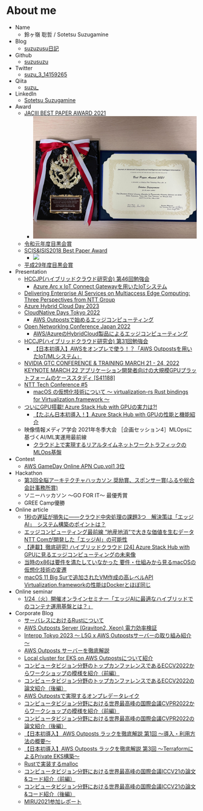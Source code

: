 # About me

- Name
    - 鈴ヶ嶺 聡哲 / Sotetsu Suzugamine
- Blog
    - [suzuzusu日記](https://suzuzusu.hatenablog.com/)
- Github
    - [suzusuzu](https://github.com/suzusuzu)
- Twitter
    - [suzu_3_14159265](https://twitter.com/suzu_3_14159265)
- Qiita
    - [suzu_](https://qiita.com/suzusuzu)
- LinkedIn
    - [Sotetsu Suzugamine](https://www.linkedin.com/in/sotetsu-suzugamine/)
- Award
    - [JACIII BEST PAPER AWARD 2021](https://www.fujipress.jp/award/jaciii-best-paper-and-young-researcher-awards-2021/)
        - <img src="./img/jaciii.jpg" width="500" />
    - [令和元年度目黒会賞](https://megurokai.jp/web_magazine/commendation200325/)
    - [SCIS&ISIS2018 Best Paper Award](https://www.uec.ac.jp/news/prize/2018/20181213_1496.html)
        - ![](https://www.uec.ac.jp/news/prize/2018/images/20181213-1-1.jpg)
    - [平成29年度目黒会賞](https://megurokai.jp/web_magazine/commendation180326/)
- Presentation
    - [HCCJP(ハイブリッドクラウド研究会) 第46回勉強会](https://hybridcloud.connpass.com/event/296895/)
        - [Azure Arc x IoT Connect Gatewayを用いたIoTシステム](https://speakerdeck.com/nttcom/iot-systems-with-azure-arc-x-iot-connect-gateway)
    - [Delivering Enterprise AI Services on Multiaccess Edge Computing: Three Perspectives from NTT Group](https://www.nvidia.com/ja-jp/on-demand/session/gtcspring23-s52052/)
    - [Azure Hybrid Cloud Day 2023](https://msevents.microsoft.com/event?id=57716160)
    - [CloudNative Days Tokyo 2022](https://event.cloudnativedays.jp/cndt2022)
        - [AWS Outpostsで始めるエッジコンピューティング](https://speakerdeck.com/suzusuzusuzu/cndt2022-aws-outpoststeshi-meruetusikonhiyuteinku)
    - [Open NetworkIng Conference Japan 2022](https://onic.jp/program-detail/#s_11)
        - [AWS/AzureのHybridCloud製品によるエッジコンピューティング](https://speakerdeck.com/suzusuzusuzu/azurenohybridcloudzhi-pin-niyoruetusikonhiyuteinku-onic2022)
    - [HCCJP(ハイブリッドクラウド研究会) 第31回勉強会](https://hybridcloud.connpass.com/event/242589/)
        - [【日本初導入】AWSをオンプレで使う！？「AWS Outpostsを用いたIoT/MLシステム」](https://speakerdeck.com/suzusuzusuzu/mlsisutemu)
    - [NVIDIA GTC CONFERENCE & TRAINING MARCH 21 - 24, 2022 KEYNOTE MARCH 22 アプリケーション開発者向けの大規模GPUプラットフォームのケーススタディ [S41188]](https://www.nvidia.com/ja-jp/gtc/session-catalog/?search.language=1594320459782002LzDW&tab.scheduledorondemand=1583520458947001NJiE#/session/1634898432884001Ixrc)
    - [NTT Tech Conference #5](https://ntt-developers.github.io/ntt-tech-conference/05/)
        - [macOS の仮想化技術について 〜 virtualization-rs Rust bindings for Virtualization.framework 〜](https://www.slideshare.net/td-nttcom/macos-virtualizationrs-rust-bindings-for-virtualizationframework)
    - [ついにGPU搭載! Azure Stack Hub with GPUの実力は?!](https://hybridcloud.connpass.com/event/204287/)
        - [【たぶん日本初導入！】Azure Stack Hub with GPUの性能と機能紹介](https://www.slideshare.net/td-nttcom/azure-stack-hub-with-gpu-244289645)
    - 映像情報メディア学会 2021年冬季大会 ［企画セッション4］MLOpsに基づくAI/ML実運用最前線
        - [クラウド上で実現するリアルタイムネットワークトラフィックのMLOps基盤](https://www.ite.or.jp/winter/2021/program/feature/#S4)
- Contest
    - [AWS GameDay Online APN Cup.vol1 3位](https://aws.amazon.com/jp/blogs/psa/aws-gameday-online-apn-cup-vol1-2020/)
- Hackathon
    - [第3回全脳アーキテクチャハッカソン 奨励賞、スポンサー賞(ふるや総合会計事務所賞)](https://wba-initiative.org/2755/)
    - ソニーハッカソン ～GO FOR IT～ 最優秀賞
    - GREE Camp優勝
- Online article
    - [1秒の遅延が損失に――クラウド中央処理の課題3つ　解決策は「エッジAI」　システム構築のポイントは？](https://www.itmedia.co.jp/news/articles/2301/10/news012.html)
    - [エッジコンピューティング最前線 “地産地消“で大きな価値を生むデータ NTT Comが開発した「エッジAI」の可能性](https://special.nikkeibp.co.jp/atclh/NXT/23/delltechnologies0113/)
    - [【連載】徹底研究! ハイブリッドクラウド [24] Azure Stack Hub with GPUに見るエッジコンピューティングの未来像](https://news.mynavi.jp/itsearch/article/cloud/5562)
    - [当時のx86は要件を満たしていなかった 要件・仕組みから見るmacOSの仮想化技術の変遷](https://logmi.jp/tech/articles/324461)
    - [macOS 11 Big Surで追加されたVM作成の高レベルAPI Virtualization.frameworkの性能はDockerとほぼ同じ](https://logmi.jp/tech/articles/324504)
- Online seminar
    - [ 1/24（火）開催オンラインセミナー「エッジAIに最適なハイブリッドでのコンテナ運用基盤とは？」](https://active.nikkeibp.co.jp/atcl/ev/seminar/22/12/05/00055/index.html)
- Corporate Blog
    - [サーバレスにおけるRustについて](https://engineers.ntt.com/entry/2023/12/22/092917)
    - [AWS Outposts Server (Graviton2, Xeon) 電力効率検証](https://engineers.ntt.com/entry/2023/09/21/090204)
    - [Interop Tokyo 2023 〜 L5G x AWS Outpostsサーバーの取り組み紹介 〜](https://engineers.ntt.com/entry/2023/06/16/105025)
    - [AWS Outposts サーバーを徹底解説](https://engineers.ntt.com/entry/2023/03/24/095642)
    - [Local cluster for EKS on AWS Outpostsについて紹介](https://engineers.ntt.com/entry/2022/11/08/080222)
    - [コンピュータビジョン分野のトップカンファレンスであるECCV2022からワークショップの模様を紹介（前編）](https://engineers.ntt.com/entry/2022/12/09/145410)
    - [コンピュータビジョン分野のトップカンファレンスであるECCV2022の論文紹介（後編）](https://engineers.ntt.com/entry/2023/02/28/091914)
    - [AWS Outpostsで実現するオンプレデータレイク](https://engineers.ntt.com/entry/2022/08/09/082249)
    - [コンピュータビジョン分野における世界最高峰の国際会議CVPR2022からワークショップの模様を紹介（前編）](https://engineers.ntt.com/entry/2022/07/28/090254)
    - [コンピュータビジョン分野における世界最高峰の国際会議CVPR2022の論文紹介（後編）](https://engineers.ntt.com/entry/2022/08/01/090230)
    - [【日本初導入】 AWS Outposts ラックを徹底解説 第1回 〜導入・利用方法の概要〜](https://engineers.ntt.com/entry/2022/03/15/102459)
    - [【日本初導入】AWS Outposts ラックを徹底解説 第3回 〜TerraformによるPrivate EKS構築〜](https://engineers.ntt.com/entry/2022/03/17/094254)
    - [Rustで実装するmalloc](https://engineers.ntt.com/entry/2021/12/21/125459)
    - [コンピュータビジョン分野における世界最高峰の国際会議ICCV21の論文&コード紹介（前編）](https://engineers.ntt.com/entry/2021/11/08/150149)
    - [コンピュータビジョン分野における世界最高峰の国際会議ICCV21の論文&コード紹介（後編）](https://engineers.ntt.com/entry/2021/11/12/100757)
    - [MIRU2021参加レポート](https://engineers.ntt.com/entry/2021/08/06/145238)
